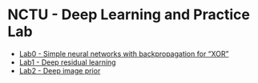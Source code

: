 # NCTU - Deep Learning and Practice Lab

* [Lab0 - Simple neural networks with backpropagation for “XOR”](./Lab0)
* [Lab1 - Deep residual learning](./Lab1)
* [Lab2 - Deep image prior](./Lab2)
